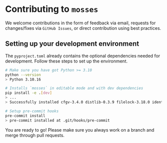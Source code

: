 # Contributing to `mosses`
We welcome contributions in the form of feedback via email, requests for changes/fixes via `GitHub Issues`, or direct contribution using best practices.

## Setting up your development environment
The `pyproject.toml` already contains the optional dependencies needed for development. Follow these steps to set up the environment.
```bash
# Make sure you have got Python >= 3.10
python --version
> Python 3.10.16

# Installs `mosses` in editable mode and with dev dependencies
pip install -e .[dev]
> ...
> Successfully installed cfgv-3.4.0 distlib-0.3.9 filelock-3.18.0 identify-2.6.10 mosses-0.1.0 nodeenv-1.9.1 pre-commit-4.2.0 virtualenv-20.31.1

# Setup pre-commit hooks
pre-commit install
> pre-commit installed at .git/hooks/pre-commit
```

You are ready to go! Please make sure you always work on a branch and merge through pull requests.
